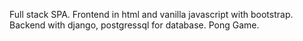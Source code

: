 Full stack SPA. Frontend in html and vanilla javascript with bootstrap. Backend with django, postgressql for database.
Pong Game.

